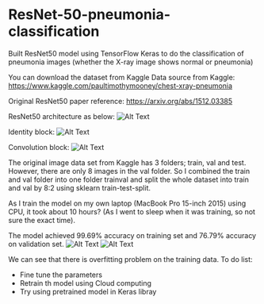 # ResNet-50-pneumonia-classification

Built ResNet50 model using TensorFlow Keras to do the classification of pneumonia images (whether the X-ray image shows normal or pneumonia)

You can download the dataset from Kaggle
Data source from Kaggle:
https://www.kaggle.com/paultimothymooney/chest-xray-pneumonia

Original ResNet50 paper reference:
https://arxiv.org/abs/1512.03385

ResNet50 architecture as below:
![Alt Text](https://github.com/lxy000719/ResNet-50-pneumonia-classification/blob/master/image/resnet_kiank.png)

Identity block:
![Alt Text](https://github.com/lxy000719/ResNet-50-pneumonia-classification/blob/master/image/idblock3_kiank.png)

Convolution block:
![Alt Text](https://github.com/lxy000719/ResNet-50-pneumonia-classification/blob/master/image/convblock_kiank.png)

The original image data set from Kaggle has 3 folders; train, val and test. However, there are only 8 images in the val folder. So I combined the train and val folder into one folder trainval and split the whole dataset into train and val by 8:2 using sklearn train-test-split.

As I train the model on my own laptop (MacBook Pro 15-inch 2015) using CPU, it took about 10 hours? (As I went to sleep when it was training, so not sure the exact time). 

The model achieved 99.69% accuracy on training set and 76.79% accuracy on validation set.
![Alt Text](https://github.com/lxy000719/ResNet-50-pneumonia-classification/blob/master/image/Screenshot%202020-08-19%20at%202.29.49%20PM.png)
![Alt Text](https://github.com/lxy000719/ResNet-50-pneumonia-classification/blob/master/image/Screenshot%202020-08-19%20at%202.38.44%20PM.png)

We can see that there is overfitting problem on the training data.
To do list:
- Fine tune the parameters
- Retrain th model using Cloud computing
- Try using pretrained model in Keras libray
